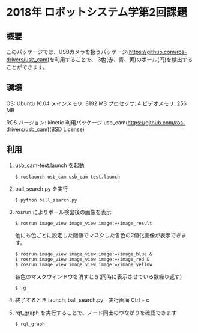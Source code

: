 # 2018年 ロボットシステム学第2回課題

## 概要
  このパッケージでは、USBカメラを扱うパッケージ(https://github.com/ros-drivers/usb_cam)を利用することで、
  3色(赤、青、黄)のボール(円)を検出することができます。

## 環境
  OS: Ubuntu 16.04
  メインメモリ:  8192 MB
  プロセッサ:      4
  ビデオメモリ:   256 MB
  
  ROS
    バージョン:  kinetic
    利用パッケージ
      usb_cam(https://github.com/ros-drivers/usb_cam)(BSD License)
      
## 利用
  1. usb_cam-test.launch を起動
      ```
      $ roslaunch usb_cam usb_cam-test.launch
      ```
      
  2. ball_search.py を実行
      ```
      $ python ball_search.py
      ```
      
  3. rosrun によりボール検出後の画像を表示
      ```
      $ rosrun image_view image_view image:=/image_result
      ```
      他にも色ごとに設定した閾値でマスクした各色の2値化画像が表示できます。
      ```
      $ rosrun image_view image_view image:=/image_blue &
      $ rosrun image_view image_view image:=/image_red &
      $ rosrun image_view image_view image:=/image_yellow
      ```
      各色のマスクウィンドウを消すとき(同時に表示させている数繰り返す)
      ```
      $ fg
      ```
  4. 終了するとき
      launch, ball_search.py　実行画面
      Ctrl + c
      
  5. rqt_graph を実行することで、ノード同士のつながりを確認できます
      ```
      $ rqt_graph
      ```
      
      
      
      
      

